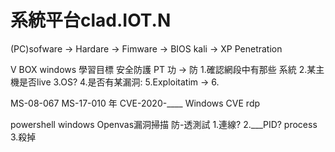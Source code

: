 # 系統平台clad.IOT.N
(PC)sofware ->
Hardare ->
Fimware ->
BIOS
kali -> XP Penetration

V BOX windows 學習目標 安全防護
PT 功 -> 防
1.確認網段中有那些 系統
2.某主機是否live
3.OS?
4.是否有某漏洞:
5.Exploitatim ->
6.


MS-08-067
MS-17-010
   年
CVE-2020-____
Windows CVE rdp

powershell windows
Openvas漏洞掃描
防-透測試
1.連線?
2.___PID?
process
3.殺掉

